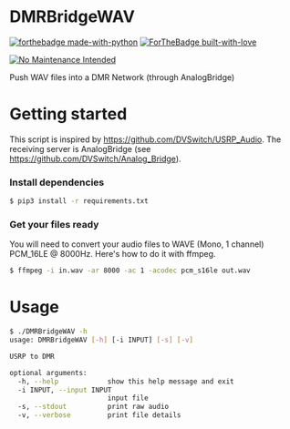 # DMRBridgeWAV
[![forthebadge made-with-python](http://ForTheBadge.com/images/badges/made-with-python.svg)](https://www.python.org/)
[![ForTheBadge built-with-love](http://ForTheBadge.com/images/badges/built-with-love.svg)](https://GitHub.com/Naereen/)

[![No Maintenance Intended](http://unmaintained.tech/badge.svg)](http://unmaintained.tech/)

Push WAV files into a DMR Network (through AnalogBridge)

# Getting started

This script is inspired by https://github.com/DVSwitch/USRP_Audio. The receiving server is AnalogBridge (see https://github.com/DVSwitch/Analog_Bridge).

### Install dependencies

```bash
$ pip3 install -r requirements.txt
```

### Get your files ready

You will need to convert your audio files to WAVE (Mono, 1 channel) PCM_16LE @ 8000Hz. Here's how to do it with ffmpeg.

```bash
$ ffmpeg -i in.wav -ar 8000 -ac 1 -acodec pcm_s16le out.wav
```

# Usage

```bash
$ ./DMRBridgeWAV -h
usage: DMRBridgeWAV [-h] [-i INPUT] [-s] [-v]

USRP to DMR

optional arguments:
  -h, --help            show this help message and exit
  -i INPUT, --input INPUT
                        input file
  -s, --stdout          print raw audio
  -v, --verbose         print file details

```
